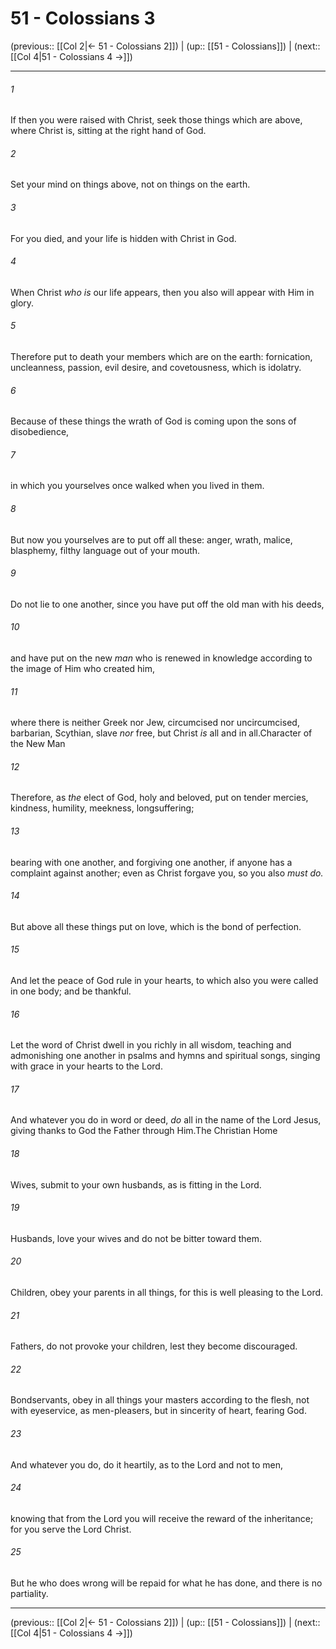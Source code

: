 # 51 - Colossians 3

(previous:: [[Col 2|← 51 - Colossians 2]]) | (up:: [[51 - Colossians]]) | (next:: [[Col 4|51 - Colossians 4 →]])

***


###### 1 
If then you were raised with Christ, seek those things which are above, where Christ is, sitting at the right hand of God. 

###### 2 
Set your mind on things above, not on things on the earth. 

###### 3 
For you died, and your life is hidden with Christ in God. 

###### 4 
When Christ _who is_ our life appears, then you also will appear with Him in glory. 

###### 5 
Therefore put to death your members which are on the earth: fornication, uncleanness, passion, evil desire, and covetousness, which is idolatry. 

###### 6 
Because of these things the wrath of God is coming upon the sons of disobedience, 

###### 7 
in which you yourselves once walked when you lived in them. 

###### 8 
But now you yourselves are to put off all these: anger, wrath, malice, blasphemy, filthy language out of your mouth. 

###### 9 
Do not lie to one another, since you have put off the old man with his deeds, 

###### 10 
and have put on the new _man_ who is renewed in knowledge according to the image of Him who created him, 

###### 11 
where there is neither Greek nor Jew, circumcised nor uncircumcised, barbarian, Scythian, slave _nor_ free, but Christ _is_ all and in all.Character of the New Man 

###### 12 
Therefore, as _the_ elect of God, holy and beloved, put on tender mercies, kindness, humility, meekness, longsuffering; 

###### 13 
bearing with one another, and forgiving one another, if anyone has a complaint against another; even as Christ forgave you, so you also _must do._ 

###### 14 
But above all these things put on love, which is the bond of perfection. 

###### 15 
And let the peace of God rule in your hearts, to which also you were called in one body; and be thankful. 

###### 16 
Let the word of Christ dwell in you richly in all wisdom, teaching and admonishing one another in psalms and hymns and spiritual songs, singing with grace in your hearts to the Lord. 

###### 17 
And whatever you do in word or deed, _do_ all in the name of the Lord Jesus, giving thanks to God the Father through Him.The Christian Home 

###### 18 
Wives, submit to your own husbands, as is fitting in the Lord. 

###### 19 
Husbands, love your wives and do not be bitter toward them. 

###### 20 
Children, obey your parents in all things, for this is well pleasing to the Lord. 

###### 21 
Fathers, do not provoke your children, lest they become discouraged. 

###### 22 
Bondservants, obey in all things your masters according to the flesh, not with eyeservice, as men-pleasers, but in sincerity of heart, fearing God. 

###### 23 
And whatever you do, do it heartily, as to the Lord and not to men, 

###### 24 
knowing that from the Lord you will receive the reward of the inheritance; for you serve the Lord Christ. 

###### 25 
But he who does wrong will be repaid for what he has done, and there is no partiality.

***

(previous:: [[Col 2|← 51 - Colossians 2]]) | (up:: [[51 - Colossians]]) | (next:: [[Col 4|51 - Colossians 4 →]])
